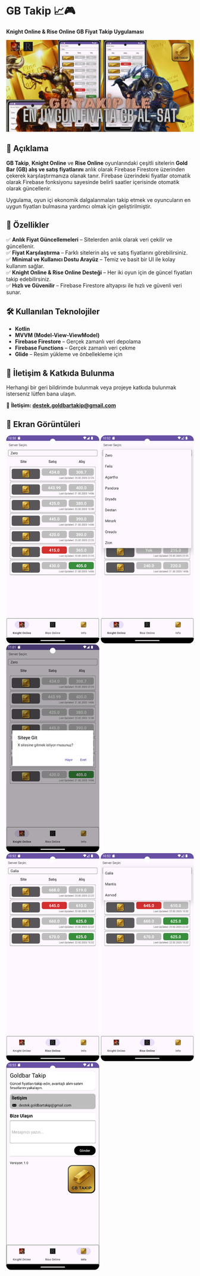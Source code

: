 # GB Takip 📈🎮  
**Knight Online & Rise Online GB Fiyat Takip Uygulaması**  

![Ekran Görüntüsü 1](KnightRiseGoldBarTakip/images/grafik.png)

## 📌 Açıklama  
**GB Takip**, **Knight Online** ve **Rise Online** oyunlarındaki çeşitli sitelerin **Gold Bar (GB) alış ve satış fiyatlarını** anlık olarak Firebase Firestore üzerinden çekerek karşılaştırmanıza olanak tanır. 
Firebase üzerindeki fiyatlar otomatik olarak Firebase fonksiyonu sayesinde belirli saatler içerisinde otomatik olarak güncellenir.

Uygulama, oyun içi ekonomik dalgalanmaları takip etmek ve oyuncuların en uygun fiyatları bulmasına yardımcı olmak için geliştirilmiştir.  

## 🚀 Özellikler  
✅ **Anlık Fiyat Güncellemeleri** – Sitelerden anlık olarak veri çekilir ve güncellenir.  
✅ **Fiyat Karşılaştırma** – Farklı sitelerin alış ve satış fiyatlarını görebilirsiniz.  
✅ **Minimal ve Kullanıcı Dostu Arayüz** – Temiz ve basit bir UI ile kolay kullanım sağlar.  
✅ **Knight Online & Rise Online Desteği** – Her iki oyun için de güncel fiyatları takip edebilirsiniz.  
✅ **Hızlı ve Güvenilir** – Firebase Firestore altyapısı ile hızlı ve güvenli veri sunar.  


## 🛠 Kullanılan Teknolojiler  
- **Kotlin** 
- **MVVM (Model-View-ViewModel)** 
- **Firebase Firestore** – Gerçek zamanlı veri depolama
- **Firebase Functions** – Gerçek zamanlı veri çekme 
- **Glide** – Resim yükleme ve önbellekleme için

## 📩 İletişim & Katkıda Bulunma
Herhangi bir geri bildirimde bulunmak veya projeye katkıda bulunmak isterseniz lütfen bana ulaşın.

📧 **İletişim: destek.goldbartakip@gmail.com**

## 📸 Ekran Görüntüleri  

<img src="KnightRiseGoldBarTakip/images/1.png" width="250"> <img src="KnightRiseGoldBarTakip/images/2.png" width="250">  <img src="KnightRiseGoldBarTakip/images/3.png" width="250">  
<img src="KnightRiseGoldBarTakip/images/4.png" width="250"> <img src="KnightRiseGoldBarTakip/images/5.png" width="250">  <img src="KnightRiseGoldBarTakip/images/6.png" width="250">  



